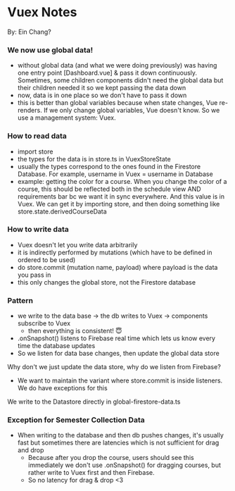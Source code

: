 [](../src/store.ts)

# Vuex Notes

By: Ein Chang?

### We now use global data!

- without global data (and what we were doing previously) was having one entry point [Dashboard.vue] & pass it down continuously. Sometimes, some children components didn't need the global data but their children needed it so we kept passing the data down
- now, data is in one place so we don't have to pass it down
- this is better than global variables because when state changes, Vue re-renders. If we only change global variables, Vue doesn't know. So we use a management system: Vuex.

### How to read data

- import store
- the types for the data is in store.ts in VuexStoreState
- usually the types correspond to the ones found in the Firestore Database. For example, username in Vuex = username in Database
- example: getting the color for a course. When you change the color of a course, this should be reflected both in the schedule view AND requirements bar bc we want it in sync everywhere. And this value is in Vuex. We can get it by importing store, and then doing something like store.state.derivedCourseData

### How to write data

- Vuex doesn't let you write data arbitrarily
- it is indirectly performed by mutations (which have to be defined in ordered to be used)
- do store.commit (mutation name, payload) where payload is the data you pass in
- this only changes the global store, not the Firestore database

### Pattern

- we write to the data base → the db writes to Vuex → components subscribe to Vuex
  - then everything is consistent! 😇
- .onSnapshot() listens to Firebase real time which lets us know every time the database updates
- So we listen for data base changes, then update the global data store

Why don't we just update the data store, why do we listen from Firebase?

- We want to maintain the variant where store.commit is inside listeners. We do have exceptions for this

We write to the Datastore directly in global-firestore-data.ts

### Exception for Semester Collection Data

- When writing to the database and then db pushes changes, it's usually fast but sometimes there are latencies which is not sufficient for drag and drop
  - Because after you drop the course, users should see this immediately we don't use .onSnapshot() for dragging courses, but rather write to Vuex first and then Firebase.
  - So no latency for drag & drop <3
